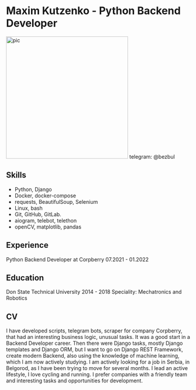 # Maxim Kutzenko - Python Backend Developer
<img width="333" alt="pic" src="https://user-images.githubusercontent.com/83072083/171449843-9891171f-ae1c-4063-8e5f-e70faf204df0.PNG">
telegram: @bezbul

## Skills
 - Python, Django
 - Docker, docker-compose
 - requests, BeautifulSoup, Selenium
 - Linux, bash
 - Git, GitHub, GitLab.
 - aiogram, telebot, telethon
 - openCV, matplotlib, pandas

## Experience
Python Backend Developer at Corpberry 07.2021 - 01.2022

## Education
Don State Technical University 2014 - 2018
Speciality: Mechatronics and Robotics

## CV
I have developed scripts, telegram bots, scraper for company Corpberry, that had an interesting business logic, unusual tasks. It was a good start in a Backend Developer career.
Then there were Django tasks, mostly Django templates and Django ORM, but I want to go on Django REST Framework, create modern Backend, also using the knowledge of machine learning, which I am now actively studying.
I am actively looking for a job in Serbia, in Belgorod, as I have been trying to move for several months.
I lead an active lifestyle, I love cycling and running.
I prefer companies with a friendly team and interesting tasks and opportunities for development.

